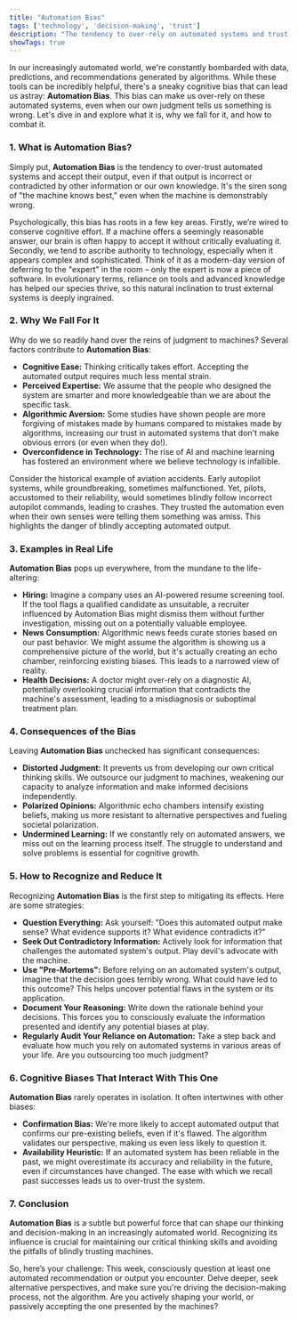 ```yaml
---
title: "Automation Bias"
tags: ['technology', 'decision-making', 'trust']
description: "The tendency to over-rely on automated systems and trust their output over one's own judgment."
showTags: true
---
```



In our increasingly automated world, we're constantly bombarded with data, predictions, and recommendations generated by algorithms. While these tools can be incredibly helpful, there's a sneaky cognitive bias that can lead us astray: **Automation Bias**. This bias can make us over-rely on these automated systems, even when our own judgment tells us something is wrong. Let's dive in and explore what it is, why we fall for it, and how to combat it.

### 1. What is Automation Bias?

Simply put, **Automation Bias** is the tendency to over-trust automated systems and accept their output, even if that output is incorrect or contradicted by other information or our own knowledge. It's the siren song of "the machine knows best," even when the machine is demonstrably wrong.

Psychologically, this bias has roots in a few key areas. Firstly, we’re wired to conserve cognitive effort. If a machine offers a seemingly reasonable answer, our brain is often happy to accept it without critically evaluating it. Secondly, we tend to ascribe authority to technology, especially when it appears complex and sophisticated. Think of it as a modern-day version of deferring to the "expert" in the room – only the expert is now a piece of software. In evolutionary terms, reliance on tools and advanced knowledge has helped our species thrive, so this natural inclination to trust external systems is deeply ingrained.

### 2. Why We Fall For It

Why do we so readily hand over the reins of judgment to machines? Several factors contribute to **Automation Bias**:

*   **Cognitive Ease:** Thinking critically takes effort. Accepting the automated output requires much less mental strain.
*   **Perceived Expertise:** We assume that the people who designed the system are smarter and more knowledgeable than we are about the specific task.
*   **Algorithmic Aversion:** Some studies have shown people are more forgiving of mistakes made by humans compared to mistakes made by algorithms, increasing our trust in automated systems that don't make obvious errors (or even when they do!).
*   **Overconfidence in Technology:** The rise of AI and machine learning has fostered an environment where we believe technology is infallible.

Consider the historical example of aviation accidents. Early autopilot systems, while groundbreaking, sometimes malfunctioned. Yet, pilots, accustomed to their reliability, would sometimes blindly follow incorrect autopilot commands, leading to crashes. They trusted the automation even when their own senses were telling them something was amiss. This highlights the danger of blindly accepting automated output.

### 3. Examples in Real Life

**Automation Bias** pops up everywhere, from the mundane to the life-altering:

*   **Hiring:** Imagine a company uses an AI-powered resume screening tool. If the tool flags a qualified candidate as unsuitable, a recruiter influenced by Automation Bias might dismiss them without further investigation, missing out on a potentially valuable employee.
*   **News Consumption:** Algorithmic news feeds curate stories based on our past behavior. We might assume the algorithm is showing us a comprehensive picture of the world, but it's actually creating an echo chamber, reinforcing existing biases. This leads to a narrowed view of reality.
*   **Health Decisions:** A doctor might over-rely on a diagnostic AI, potentially overlooking crucial information that contradicts the machine's assessment, leading to a misdiagnosis or suboptimal treatment plan.

### 4. Consequences of the Bias

Leaving **Automation Bias** unchecked has significant consequences:

*   **Distorted Judgment:** It prevents us from developing our own critical thinking skills. We outsource our judgment to machines, weakening our capacity to analyze information and make informed decisions independently.
*   **Polarized Opinions:** Algorithmic echo chambers intensify existing beliefs, making us more resistant to alternative perspectives and fueling societal polarization.
*   **Undermined Learning:** If we constantly rely on automated answers, we miss out on the learning process itself. The struggle to understand and solve problems is essential for cognitive growth.

### 5. How to Recognize and Reduce It

Recognizing **Automation Bias** is the first step to mitigating its effects. Here are some strategies:

*   **Question Everything:** Ask yourself: "Does this automated output make sense? What evidence supports it? What evidence contradicts it?"
*   **Seek Out Contradictory Information:** Actively look for information that challenges the automated system's output. Play devil's advocate with the machine.
*   **Use "Pre-Mortems":** Before relying on an automated system's output, imagine that the decision goes terribly wrong. What could have led to this outcome? This helps uncover potential flaws in the system or its application.
*   **Document Your Reasoning:** Write down the rationale behind your decisions. This forces you to consciously evaluate the information presented and identify any potential biases at play.
*   **Regularly Audit Your Reliance on Automation:** Take a step back and evaluate how much you rely on automated systems in various areas of your life. Are you outsourcing too much judgment?

### 6. Cognitive Biases That Interact With This One

**Automation Bias** rarely operates in isolation. It often intertwines with other biases:

*   **Confirmation Bias:** We're more likely to accept automated output that confirms our pre-existing beliefs, even if it's flawed. The algorithm validates our perspective, making us even less likely to question it.
*   **Availability Heuristic:** If an automated system has been reliable in the past, we might overestimate its accuracy and reliability in the future, even if circumstances have changed. The ease with which we recall past successes leads us to over-trust the system.

### 7. Conclusion

**Automation Bias** is a subtle but powerful force that can shape our thinking and decision-making in an increasingly automated world. Recognizing its influence is crucial for maintaining our critical thinking skills and avoiding the pitfalls of blindly trusting machines.

So, here’s your challenge: This week, consciously question at least one automated recommendation or output you encounter. Delve deeper, seek alternative perspectives, and make sure you're driving the decision-making process, not the algorithm. Are you actively shaping your world, or passively accepting the one presented by the machines?

